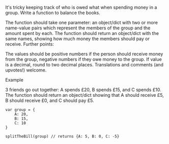 It's tricky keeping track of who is owed what when spending money in a group. Write a function to balance the books.

The function should take one parameter: an object/dict with two or more name-value pairs which represent the members of the group and the amount spent by each.
The function should return an object/dict with the same names, showing how much money the members should pay or receive.
Further points:

The values should be positive numbers if the person should receive money from the group, negative numbers if they owe money to the group.
If value is a decimal, round to two decimal places.
Translations and comments (and upvotes!) welcome.

Example

3 friends go out together: A spends £20, B spends £15, and C spends £10. The function should return an object/dict showing that A should receive £5, B should receive £0, and C should pay £5.
```
var group = {
    A: 20, 
    B: 15, 
    C: 10
}

splitTheBill(group) // returns {A: 5, B: 0, C: -5}
```